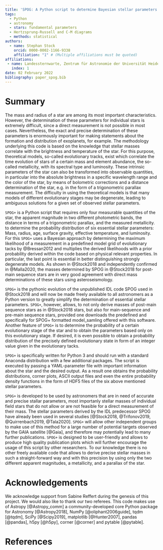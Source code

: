 ```yaml
---
title: 'SPOG: A Python script to determine Bayesian stellar parameters of stars'
tags:
  - Python
  - astronomy
  - stars: fundamental parameters
  - Hertzsprung-Russell and C-M diagrams
  - methods: statistical
authors:
  - name: Stephan Stock
    orcid: 0000-0002-1166-9338
    affiliation: "1" # (Multiple affiliations must be quoted)
affiliations:
 - name: Landessternwarte, Zentrum für Astronomie der Universität Heidelberg, Königstuhl 12, 69117 Heidelberg, Germany
   index: 1
date: 02 February 2022
bibliography: paper_spog.bib
---
```


# Summary
The mass and radius of a star are among its most important characteristics. However, the determination of these parameters for individual stars is extremely difficult, since a direct measurement is not possible in most cases. Nevertheless, the exact and precise determination of these parameters is enormously important for making statements about the formation and distribution of exoplanets, for example. The methodology underlying this code is based on the knowledge that stellar masses correlate with the brightness and temperature of the star. For this purpose, theoretical models, so-called evolutionary tracks, exist which correlate the time evolution of stars of a certain mass and element abundance, the so-called metallicity, with its spectral type and luminosity. These intrinsic parameters of the star can also be transformed into observable quantities, in particular into the absolute brightness in a specific wavelength range and the color of the star, by means of bolometric corrections and a distance determination of the star, e.g. in the form of a trigonometric parallax measurement. The difficulty in using the theoretical models is that many models of different evolutionary stages may be degenerate, leading to ambiguous solutions for a given set of observed stellar parameters.


``SPOG+``  is a Python script that requires only four measurable quantities of the star, the apparent magnitude in two different photometric bands, the distance in terms of a trigonometric parallax, and the measured metallicity. to determine the probability distribution of six essential stellar parameters: Mass, radius, age, surface gravity, effective temperature, and luminosity. For this ``SPOG+`` uses a Bayesian approach by determining the maximum likelihood of a measurement in a predefined model grid of evolutionary tacks by @Bressan2012 and multiplies the derived likelihoods with a prior probability derived within the code based on physical relevant properties. In particular, the last point is essential in better distinguishing strongly degenerate models. As shown in @Stock2018 and independently confirmed in @Malla2020, the masses determined by SPOG in @Stock2018 for post-main sequence stars are in very good agreement with direct mass determinations of these stars using asteroseismology.

``SPOG+``  is the pythonic evolution of the unpublished IDL code SPOG used in @Stock2018 and will now be made freely available to all astronomers as a Python version to greatly simplify the determination of essential stellar parameters. ``SPOG+``, however, allows, to not only derive masses of post-main sequence stars as in @Stock2018 stars, but also for main-sequence and pre-main sequence stars, provided one downloads the predefined and specifically for SPOG+ formatted model_samling offered with this software. Another feature of ``SPOG+``  is to determine the probability of a certain evolutionary stage of the star and to obtain the parameters based only on this evolutionary stage. If desired, it is even possible to obtain a probability distribution of the precisely defined evolutionary state in form of an integer value given in the evolutionary tacks.

``SPOG+`` is specifically written for Python 3 and should run with a standard Anaconda distribution with a few additional packages. The script is executed by passing a YAML-parameter file with important information about the star and the desired output. As a result one obtains the probability distributions, corner plots, ASCII output files and even the entire probability density functions in the form of HDF5 files of the six above mentioned stellar parameters.

``SPOG+``  is developed to be used by astronomers that are in need of accurate and precise stallar parameters, most importanly stellar masses of individual field stars that do not allow or are not feasible for a direct measurement of their mass. The stellar parameters derived by the IDL predecessor SPOG have already been used in several studies [@Stock2018, @Trifonov2019, @Quirrenbach2019, @Tala2020]. ``SPOG+`` will allow other independent groups to make use of this method for a large number of potential targets observed by the GAIA satellite [@Gaia], and therefore may potentially lead to many further publications. ``SPOG+`` is designed to be user-friendly and allows to produce high quality publication plots which will further encourage the usage of this script by other researchers. To our knowledge there is no other freely available code that allows to derive precise stellar masses in such a straight-forward way and with this precision by using only the two different apparent magnitudes, a metallicity, and a parallax of the star.

# Acknowledgements

We acknowledge support from Sabine Reffert during the genesis of this project.  We would also like to thank our two referees. This code makes use of Astropy [@Astropy_comm] a community-developed core Python package for Astronomy [@Astropy2018], NumPy [@oliphant2006guide], tqdm [@tqdm], SciPy [@Scipy2019], matplotlib [@Hunter2007], pandas [@pandas], h5py [@h5py], corner [@corner] and pytable [@pytable].

# References
